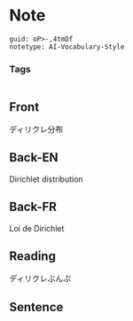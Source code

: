 # Note
```
guid: oP>-,4tmDf
notetype: AI-Vocabulary-Style
```

### Tags
```
```

## Front
ディリクレ分布

## Back-EN
Dirichlet distribution

## Back-FR
Loi de Dirichlet

## Reading
ディリクレぶんぷ

## Sentence

